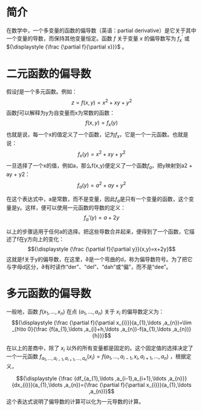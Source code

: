 
# 简介
在数学中，一个多变量的函数的偏导数（英语：partial derivative）是它关于其中一个变量的导数，而保持其他变量恒定。函数 ${\displaystyle f}$ 关于变量 ${\displaystyle x}$ 的偏导数写为 ${\displaystyle f_{x}^{\prime }}$ 或 ${\displaystyle {\frac {\partial f}{\partial x}}}$ 。

# 二元函数的偏导数
假设ƒ是一个多元函数。例如：
$${\displaystyle z=f(x,y)=x^{2}+xy+y^{2}}$$
函数ƒ可以解释为y为自变量而x为常数的函数：
$${\displaystyle f(x,y)=f_{x}(y)}$$
也就是说，每一个x的值定义了一个函数，记为$f_x$，它是一个一元函数。也就是说：
$${\displaystyle f_{x}(y)=x^{2}+xy+y^{2}}$$
一旦选择了一个x的值，例如a，那么f(x,y)便定义了一个函数$f_a$，把y映射到a2 + ay + y2：
$${\displaystyle f_{a}(y)=a^{2}+ay+y^{2}}$$

在这个表达式中，a是常数，而不是变量，因此$f_a$是只有一个变量的函数，这个变量是y。这样，便可以使用一元函数的导数的定义：
$${\displaystyle f_{a}'(y)=a+2y}$$

以上的步骤适用于任何a的选择。把这些导数合并起来，便得到了一个函数，它描述了f在y方向上的变化：
$${\displaystyle {\frac {\partial f}{\partial y}}(x,y)=x+2y}$$
这就是f关于y的偏导数，在这里，∂是一个弯曲的d，称为偏导数符号。为了把它与字母d区分，∂有时读作“der”、“del”、“dah”或“偏”，而不是“dee”。

# 多元函数的偏导数
一般地，函数 $f(x_1,\ldots,x_n)$ 在点 $(a_1,\ldots ,a_n)$ 关于 $x_i$ 的偏导数定义为：
$${\displaystyle {\frac {\partial f}{\partial x_{i}}}(a_{1},\ldots ,a_{n})=\lim _{h\to 0}{\frac {f(a_{1},\ldots ,a_{i}+h,\ldots ,a_{n})-f(a_{1},\ldots ,a_{n})}{h}}}$$

在以上的差商中，除了 $x_i$ 以外的所有变量都是固定的。这个固定值的选择决定了一个一元函数 ${\displaystyle f_{a_{1},\ldots ,a_{i-1},a_{i+1},\ldots ,a_{n}}(x_{i})=f(a_{1},\ldots ,a_{i-1},x_{i},a_{i+1},\ldots ,a_{n})}$ ，根据定义，

$${\displaystyle {\frac {df_{a_{1},\ldots ,a_{i-1},a_{i+1},\ldots ,a_{n}}}{dx_{i}}}(a_{1},\ldots ,a_{n})={\frac {\partial f}{\partial x_{i}}}(a_{1},\ldots ,a_{n})}$$
这个表达式说明了偏导数的计算可以化为一元导数的计算。
